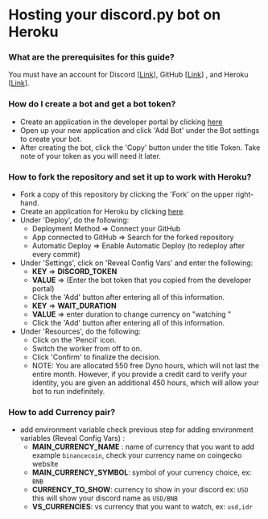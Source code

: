 # Hosting your discord.py bot on Heroku
### What are the prerequisites for this guide?
You must have an account for Discord [[Link](https://discordapp.com/developers/applications/)], GitHub [[Link](https://github.com/join)] , and Heroku [[Link](https://signup.heroku.com/)].

### How do I create a bot and get a bot token?
* Create an application in the developer portal by clicking [here](https://discordapp.com/developers/applications/)
* Open up your new application and click 'Add Bot' under the Bot settings to create your bot.
* After creating the bot, click the 'Copy' button under the title Token. Take note of your token as you will need it later.

### How to fork the repository and set it up to work with Heroku?
* Fork a copy of this repository by clicking the 'Fork' on the upper right-hand.
* Create an application for Heroku by clicking [here](https://dashboard.heroku.com/new-app).
* Under 'Deploy', do the following:
  * Deployment Method => Connect your GitHub
  * App connected to GitHub => Search for the forked repository
  * Automatic Deploy => Enable Automatic Deploy (to redeploy after every commit)
* Under 'Settings', click on 'Reveal Config Vars' and enter the following:
  * **KEY** => **DISCORD_TOKEN**
  * **VALUE** => (Enter the bot token that you copied from the developer portal)
  * Click the 'Add' button after entering all of this information.
  * **KEY** => **WAIT_DURATION**
  * **VALUE** => enter duration to change currency on "watching "
  * Click the 'Add' button after entering all of this information.
* Under 'Resources', do the following:
  * Click on the 'Pencil' icon.
  * Switch the worker from off to on.
  * Click 'Confirm' to finalize the decision.
  * NOTE: You are allocated 550 free Dyno hours, which will not last the entire month. However, if you provide a credit card to verify your identity, you are given an additional 450 hours, which will allow your bot to run indefinitely.

### How to add Currency pair?

* add environment variable check previous step for adding environment variables (Reveal Config Vars) :
  * **MAIN_CURRENCY_NAME** : name of currency that you want to add example `binancecoin`, check your currency name on coingecko website
  * **MAIN_CURRENCY_SYMBOL**: symbol of your currency choice, ex: `BNB`
  * **CURRENCY_TO_SHOW**: currency to show in your discord ex: `USD` this will show your discord name as `USD/BNB`
  * **VS_CURRENCIES**: vs currency that you want to watch, ex: ``usd,idr`` 

